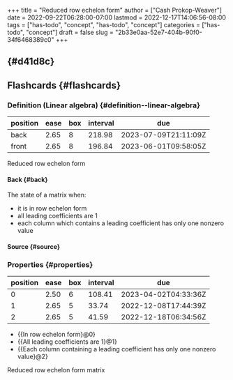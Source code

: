 +++
title = "Reduced row echelon form"
author = ["Cash Prokop-Weaver"]
date = 2022-09-22T06:28:00-07:00
lastmod = 2022-12-17T14:06:56-08:00
tags = ["has-todo", "concept", "has-todo", "concept"]
categories = ["has-todo", "concept"]
draft = false
slug = "2b33e0aa-52e7-404b-90f0-34f6468389c0"
+++

##  {#d41d8c}


## Flashcards {#flashcards}


### Definition (Linear algebra) {#definition--linear-algebra}

| position | ease | box | interval | due                  |
|----------|------|-----|----------|----------------------|
| back     | 2.65 | 8   | 218.98   | 2023-07-09T21:11:09Z |
| front    | 2.65 | 8   | 196.84   | 2023-06-01T09:58:05Z |

Reduced row echelon form


#### Back {#back}

The state of a matrix when:

-   it is in row echelon form
-   all leading coefficients are 1
-   each column which contains a leading coefficient has only one nonzero value


#### Source {#source}


### Properties {#properties}

| position | ease | box | interval | due                  |
|----------|------|-----|----------|----------------------|
| 0        | 2.50 | 6   | 108.41   | 2023-04-02T04:33:36Z |
| 1        | 2.65 | 5   | 33.74    | 2022-12-08T17:44:39Z |
| 2        | 2.65 | 5   | 41.59    | 2022-12-18T06:34:56Z |

-   {{In row echelon form}@0}
-   {{All leading coefficients are 1}@1}
-   {{Each column containing a leading coefficient has only one nonzero value}@2}

Reduced row echelon form matrix
